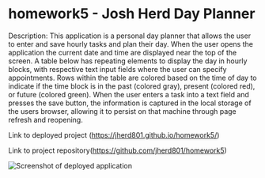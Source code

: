 # homework5 - Josh Herd Day Planner

Description: 
This application is a personal day planner that allows the user to enter and save hourly tasks and plan their day. When the user opens the application the current date and time are displayed near the top of the screen. A table below has repeating elements to display the day in hourly blocks, with respective text input fields where the user can specify appointments. Rows within the table are colored based on the time of day to indicate if the time block is in the past (colored gray), present (colored red), or future (colored green). When the user enters a task into a text field and presses the save button, the information is captured in the local storage of the users browser, allowing it to persist on that machine through page refresh and reopening.

Link to deployed project (https://jherd801.github.io/homework5/)

Link to project repository(https://github.com/jherd801/homework5)


![Screenshot of deployed application]()
